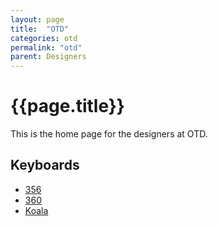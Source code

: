 ```yaml
---
layout: page
title:  "OTD"
categories: otd
permalink: "otd"
parent: Designers
---
```

# {{page.title}}

This is the home page for the designers at OTD.

## Keyboards

- [356](/otd/356)
- [360](/otd/360)
- [Koala](/otd/koala)
